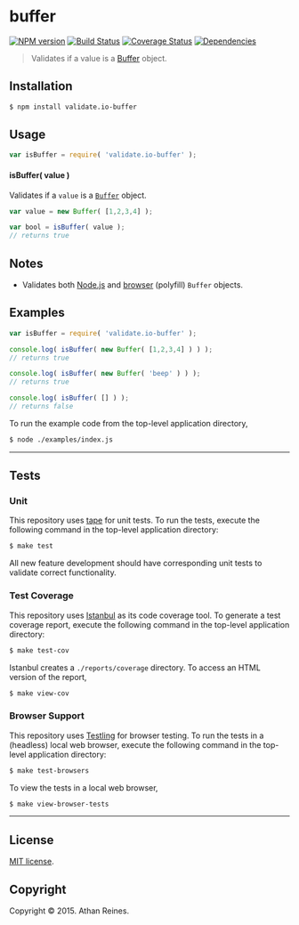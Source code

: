 buffer
===
[![NPM version][npm-image]][npm-url] [![Build Status][build-image]][build-url] [![Coverage Status][coverage-image]][coverage-url] [![Dependencies][dependencies-image]][dependencies-url]

> Validates if a value is a [Buffer][node-buffer] object.


## Installation

``` bash
$ npm install validate.io-buffer
```


## Usage

``` javascript
var isBuffer = require( 'validate.io-buffer' );
```

#### isBuffer( value )

Validates if a `value` is a [`Buffer`][node-buffer] object.

``` javascript
var value = new Buffer( [1,2,3,4] );

var bool = isBuffer( value );
// returns true
```


## Notes

* 	Validates both [Node.js][node-buffer] and [browser][browser-buffer] (polyfill) `Buffer` objects.


## Examples

``` javascript
var isBuffer = require( 'validate.io-buffer' );

console.log( isBuffer( new Buffer( [1,2,3,4] ) ) );
// returns true

console.log( isBuffer( new Buffer( 'beep' ) ) );
// returns true

console.log( isBuffer( [] ) );
// returns false
```

To run the example code from the top-level application directory,

``` bash
$ node ./examples/index.js
```


---
## Tests

### Unit

This repository uses [tape][tape] for unit tests. To run the tests, execute the following command in the top-level application directory:

``` bash
$ make test
```

All new feature development should have corresponding unit tests to validate correct functionality.


### Test Coverage

This repository uses [Istanbul][istanbul] as its code coverage tool. To generate a test coverage report, execute the following command in the top-level application directory:

``` bash
$ make test-cov
```

Istanbul creates a `./reports/coverage` directory. To access an HTML version of the report,

``` bash
$ make view-cov
```


### Browser Support

This repository uses [Testling][testling] for browser testing. To run the tests in a (headless) local web browser, execute the following command in the top-level application directory:

``` bash
$ make test-browsers
```

To view the tests in a local web browser,

``` bash
$ make view-browser-tests
```

<!-- [![browser support][browsers-image]][browsers-url] -->


---
## License

[MIT license](http://opensource.org/licenses/MIT). 


## Copyright

Copyright &copy; 2015. Athan Reines.


[npm-image]: http://img.shields.io/npm/v/validate.io-buffer.svg
[npm-url]: https://npmjs.org/package/validate.io-buffer

[build-image]: http://img.shields.io/travis/validate-io/buffer/master.svg
[build-url]: https://travis-ci.org/validate-io/buffer

[coverage-image]: https://img.shields.io/codecov/c/github/validate-io/buffer/master.svg
[coverage-url]: https://codecov.io/github/validate-io/buffer?branch=master

[dependencies-image]: http://img.shields.io/david/validate-io/buffer.svg
[dependencies-url]: https://david-dm.org/validate-io/buffer

[dev-dependencies-image]: http://img.shields.io/david/dev/validate-io/buffer.svg
[dev-dependencies-url]: https://david-dm.org/dev/validate-io/buffer

[github-issues-image]: http://img.shields.io/github/issues/validate-io/buffer.svg
[github-issues-url]: https://github.com/validate-io/buffer/issues

[testling-image]: https://ci.testling.com/validate-io/buffer.png
[testling-url]: https://ci.testling.com/validate-io/buffer

[tape]: https://github.com/substack/tape
[istanbul]: https://github.com/gotwarlost/istanbul
[testling]: https://ci.testling.com

[node-buffer]: http://nodejs.org/api/buffer.html
[browser-buffer]: https://github.com/feross/buffer
